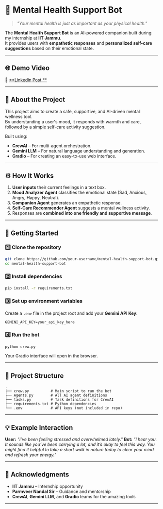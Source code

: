 
# 🧠 Mental Health Support Bot

> *"Your mental health is just as important as your physical health."*  

The **Mental Health Support Bot** is an AI-powered companion built during my internship at **IIT Jammu**.  
It provides users with **empathetic responses** and **personalized self-care suggestions** based on their emotional state.  

---

## 🌐 Demo Video
🔗 [**Linkedin Post **](https://www.linkedin.com/posts/muskan-sharma2208_aiforgood-mentalhealthmatters-crewai-activity-7359974250339794944-I8Sw?utm_source=share&utm_medium=member_desktop&rcm=ACoAAFoJALEBmuYl7p_GVlFFzgVh4v3dJL4x9ak)  

---

## 📌 About the Project  
This project aims to create a safe, supportive, and AI-driven mental wellness tool.  
By understanding a user's mood, it responds with warmth and care, followed by a simple self-care activity suggestion.  

Built using:  
- **CrewAI** – For multi-agent orchestration.  
- **Gemini LLM** – For natural language understanding and generation.  
- **Gradio** – For creating an easy-to-use web interface.  

---

## ⚙️ How It Works  
1. **User inputs** their current feelings in a text box.  
2. **Mood Analyzer Agent** classifies the emotional state (Sad, Anxious, Angry, Happy, Neutral).  
3. **Companion Agent** generates an empathetic response.  
4. **Self-Care Recommender Agent** suggests a mental wellness activity.  
5. Responses are **combined into one friendly and supportive message**.  

---

## 🚀 Getting Started  

### 1️⃣ Clone the repository
```bash
git clone https://github.com/your-username/mental-health-support-bot.git
cd mental-health-support-bot
```

### 2️⃣ Install dependencies

```bash
pip install -r requirements.txt
```

### 3️⃣ Set up environment variables

Create a `.env` file in the project root and add your **Gemini API Key**:

```env
GEMINI_API_KEY=your_api_key_here
```

### 4️⃣ Run the bot

```bash
python crew.py
```

Your Gradio interface will open in the browser.

---

## 📂 Project Structure

```
.
├── crew.py          # Main script to run the bot
├── Agents.py        # All AI agent definitions
├── tasks.py         # Task definitions for CrewAI
├── requirements.txt # Python dependencies
└── .env             # API keys (not included in repo)
```

---

## 💡 Example Interaction

**User:** *"I’ve been feeling stressed and overwhelmed lately."*
**Bot:**
*"I hear you. It sounds like you’ve been carrying a lot, and it’s okay to feel this way.
You might find it helpful to take a short walk in nature today to clear your mind and refresh your energy."*

---

## 🙏 Acknowledgments

* **IIT Jammu** – Internship opportunity
* **Parmveer Nandal Sir** – Guidance and mentorship
* **CrewAI**, **Gemini LLM**, and **Gradio** teams for the amazing tools

---



